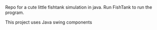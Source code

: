 Repo for a cute little fishtank simulation in java.
Run FishTank to run the program. 


This project uses Java swing components

